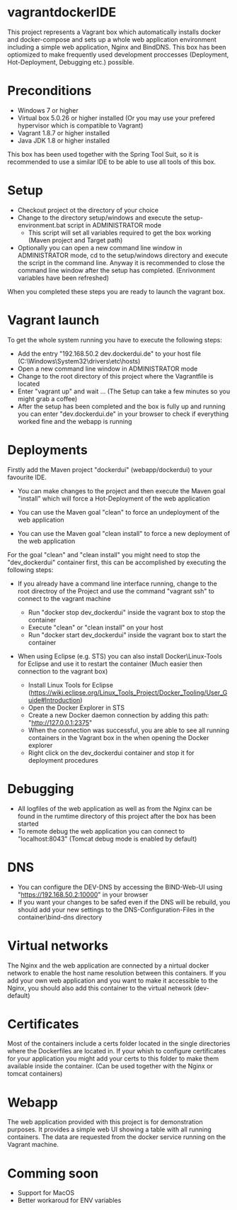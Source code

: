 # vagrantdockerIDE
This project represents a Vagrant box which automatically installs docker and docker-compose and sets up a whole web application environment including a simple web application, Nginx and BindDNS. This box has been optiomized to make frequently used development proccesses (Deployment, Hot-Deployment, Debugging etc.) possible.

# Preconditions
- Windows 7 or higher
- Virtual box 5.0.26 or higher installed (Or you may use your prefered hypervisor which is compatible to Vagrant)
- Vagrant 1.8.7 or higher installed
- Java JDK 1.8 or higher installed

This box has been used together with the Spring Tool Suit, so it is recommended to use a similar IDE to be able to use all tools of this box.

# Setup

- Checkout project ot the directory of your choice
- Change to the directory setup/windows and execute the setup-environment.bat script in ADMINISTRATOR mode
	- This script will set all variables required to get the box working (Maven project and Target path)
- Optionally you can open a new command line window in ADMINISTRATOR mode, cd to the setup/windows directory and execute the script in the command line. Anyway it is recommended to close the command line window after the setup has completed. (Enrivonment variables have been refreshed)

When you completed these steps you are ready to launch the vagrant box.

# Vagrant launch
To get the whole system running you have to execute the following steps:

- Add the entry "192.168.50.2 dev.dockerdui.de" to your host file (C:\Windows\System32\drivers\etc\hosts)
- Open a new command line window in ADMINISTRATOR mode
- Change to the root directory of this project where the Vagrantfile is located
- Enter "vagrant up" and wait ... (The Setup can take a few minutes so you might grab a coffee)
- After the setup has been completed and the box is fully up and running you can enter "dev.dockerdui.de" in your browser to check if everything worked fine and the webapp is running

# Deployments
Firstly add the Maven project "dockerdui" (webapp/dockerdui) to your favourite IDE.

- You can make changes to the project and then execute the Maven goal "install" which will force a Hot-Deployment of the web application

- You can use the Maven goal "clean" to force an undeployment of the web application

- You can use the Maven goal "clean install" to force a new deployment of the web application

For the goal "clean" and "clean install" you might need to stop the "dev_dockerdui" container first, this can be accomplished by executing the following steps:
- If you already have a command line interface running, change to the root directroy of the Project and use the command "vagrant ssh" to connect to the vagrant machine
	- Run "docker stop dev_dockerdui" inside the vagrant box to stop the container
	- Execute "clean" or "clean install" on your host
	- Run "docker start dev_dockerdui" inside the vagrant box to start the container

- When using Eclipse (e.g. STS) you can also install Docker\Linux-Tools for Eclipse and use it to restart the container (Much easier then connection to the vagrant box)
	- Install Linux Tools for Eclipse (https://wiki.eclipse.org/Linux_Tools_Project/Docker_Tooling/User_Guide#Introduction)
	- Open the Docker Explorer in STS
	- Create a new Docker daemon connection by adding this path: "http://127.0.0.1:2375"
	- When the connection was successful, you are able to see all running containers in the Vagrant box in the when opening the Docker explorer
	- Right click on the dev_dockerdui container and stop it for deployment procedures

# Debugging
- All logfiles of the web application as well as from the Nginx can be found in the rumtime directory of this project after the box has been started
- To remote debug the web application you can connect to "localhost:8043" (Tomcat debug mode is enabled by default)

# DNS
- You can configure the DEV-DNS by accessing the BIND-Web-UI using "https://192.168.50.2:10000" in your browser
- If you want your changes to be safed even if the DNS will be rebuild, you should add your new settings to the DNS-Configuration-Files in the container\bind-dns directory

# Virtual networks
The Nginx and the web application are connected by a nirtual docker network to enable the host name resolution between this containers. If you add your own web application and you want to make it accessible to the Nginx,
you should also add this container to the virtual network (dev-default) 

# Certificates
Most of the containers include a certs folder located in the single directories where the Dockerfiles are located in. If your whish to configure certificates for your application you might add your certs to this folder to make them available inside the container. (Can be used together with the Nginx or tomcat containers) 

# Webapp
The web application provided with this project is for demonstration purposes. It provides a simple web UI showing a table with all running containers. The data are requested from the docker service running on the Vagrant machine.

# Comming soon
- Support for MacOS
- Better workaroud for ENV variables


 